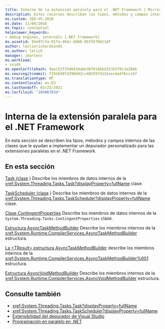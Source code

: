 ```yaml
---
title: Interna de la extensión paralela para el .NET Framework | Microsoft Docs
description: Estos recursos describen los tipos, métodos y campos internos de las clases que se usan para implementar un depurador personalizado para las extensiones paralelas en el .NET Framework.
ms.custom: SEO-VS-2020
ms.date: 11/04/2016
ms.topic: conceptual
helpviewer_keywords:
- debug engines, internals [.NET Framework]
ms.assetid: 93e07cfa-91fa-464c-b866-8bf5570411df
author: leslierichardson95
ms.author: lerich
manager: jmartens
ms.workload:
- vssdk
ms.openlocfilehash: 9aec52f354043dabb3bf816bbd35352f0c3a28bb
ms.sourcegitcommit: f2916d8fd296b92cc402597d1d1eecda4f6cccbf
ms.translationtype: MT
ms.contentlocale: es-ES
ms.lasthandoff: 03/25/2021
ms.locfileid: "105067834"
---
```

# <a name="parallel-extension-internals-for-the-net-framework"></a>Interna de la extensión paralela para el .NET Framework
En esta sección se describen los tipos, métodos y campos internos de las clases que le ayudan a implementar un depurador personalizado para las extensiones paralelas en el .NET Framework.

## <a name="in-this-section"></a>En esta sección
 [Task (clase](../../extensibility/debugger/task-class-internal-members.md) ) Describe los miembros de datos internos de la <xref:System.Threading.Tasks.Task?displayProperty=fullName> clase.

 [TaskScheduler (clase](../../extensibility/debugger/taskscheduler-class-internal-members.md) ) Describe los miembros de datos internos de la <xref:System.Threading.Tasks.TaskScheduler?displayProperty=fullName> clase.

 [Clase ContingentProperties](../../extensibility/debugger/contingentproperties-class-internal-members.md) Describe los miembros de datos internos de la `System.Threading.Tasks.ContingentProperties` clase.

 [Estructura AsyncTaskMethodBuilder](../../extensibility/debugger/asynctaskmethodbuilder-structure-internal-members.md) Describe los miembros internos de la <xref:System.Runtime.CompilerServices.AsyncTaskMethodBuilder> estructura.

 [La \<TResult> estructura AsyncTaskMethodBuilder](../../extensibility/debugger/asynctaskmethodbuilder-tresult-structure-internal-members.md) describe los miembros internos de la <xref:System.Runtime.CompilerServices.AsyncTaskMethodBuilder%601> estructura.

 [Estructura AsyncVoidMethodBuilder](../../extensibility/debugger/asyncvoidmethodbuilder-structure-internal-members.md) Describe los miembros internos de la <xref:System.Runtime.CompilerServices.AsyncVoidMethodBuilder> estructura.

## <a name="see-also"></a>Consulte también
- <xref:System.Threading.Tasks.Task?displayProperty=fullName>
- <xref:System.Threading.Tasks.TaskScheduler?displayProperty=fullName>
- [Extensibilidad del depurador de Visual Studio](../../extensibility/debugger/visual-studio-debugger-extensibility.md)
- [Programación en paralelo en .NET](/dotnet/standard/parallel-programming/index)
